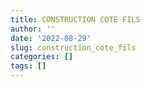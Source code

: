 ```yaml
---
title: CONSTRUCTION COTE FILS
author: ''
date: '2022-08-29'
slug: construction_cote_fils
categories: []
tags: []
---
```

